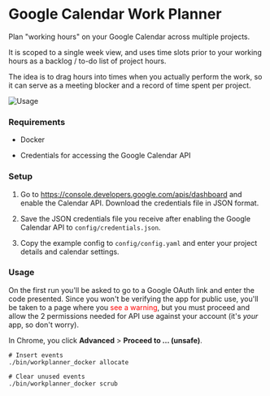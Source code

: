 # Google Calendar Work Planner

Plan "working hours" on your Google Calendar across multiple projects.

It is scoped to a single week view, and uses time slots prior to your working
hours as a backlog / to-do list of project hours.

The idea is to drag hours into times when you actually perform the work, so it
can serve as a meeting blocker and a record of time spent per project.

![Usage](usage.gif)

### Requirements

- Docker

- Credentials for accessing the Google Calendar API

### Setup

1. Go to https://console.developers.google.com/apis/dashboard and enable the
Calendar API. Download the credentials file in JSON format.

1. Save the JSON credentials file you receive after enabling the Google Calendar
API to `config/credentials.json`.

1. Copy the example config to `config/config.yaml` and enter your project
details and calendar settings.

### Usage

On the first run you'll be asked to go to a Google OAuth link and enter the code
presented. Since you won't be verifying the app for public use, you'll be taken to a page where you <span style="color:red">see a warning</span>, but you must
proceed and allow the 2 permissions needed for API use against your account (it's *your* app, so don't worry).

In Chrome, you click **Advanced** > **Proceed to ... (unsafe)**.

```shell
# Insert events
./bin/workplanner_docker allocate

# Clear unused events
./bin/workplanner_docker scrub
```

